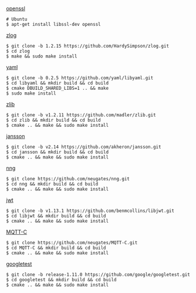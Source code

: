 [openssl](https://github.com/openssl/openssl)

```shell
# Ubuntu
$ apt-get install libssl-dev openssl
```

[zlog](https://github.com/HardySimpson/zlog.git)
```shell
$ git clone -b 1.2.15 https://github.com/HardySimpson/zlog.git
$ cd zlog
$ make && sudo make install
```

[yaml](https://github.com/yaml/libyaml.git)
```shell
$ git clone -b 0.2.5 https://github.com/yaml/libyaml.git
$ cd libyaml && mkdir build && cd build 
$ cmake DBUILD_SHARED_LIBS=1 .. && make
$ sudo make install
```

[zlib](https://github.com/madler/zlib.git)
```shell
$ git clone -b v1.2.11 https://github.com/madler/zlib.git
$ cd zlib && mkdir build && cd build
$ cmake .. && make && sudo make install
```

[jansson](https://github.com/akheron/jansson)
```shell
$ git clone -b v2.14 https://github.com/akheron/jansson.git
$ cd jansson && mkdir build && cd build
$ cmake .. && make && sudo make install
```

[nng](https://github.com/neugates/nng.git)
```shell
$ git clone https://github.com/neugates/nng.git
$ cd nng && mkdir build && cd build
$ cmake .. && make && sudo make install
```

[jwt](https://github.com/benmcollins/libjwt.git)
```shell
$ git clone -b v1.13.1 https://github.com/benmcollins/libjwt.git
$ cd libjwt && mkdir build && cd build
$ cmake .. && make && sudo make install
```

[MQTT-C](https://github.com/neugates/MQTT-C.git)
```shell
$ git clone https://github.com/neugates/MQTT-C.git 
$ cd MQTT-C && mkdir build && cd build
$ cmake .. && make && sudo make install
```

[googletest](https://github.com/google/googletest.git)
```shell
$ git clone -b release-1.11.0 https://github.com/google/googletest.git 
$ cd googletest && mkdir build && cd build
$ cmake .. && make && sudo make install
```